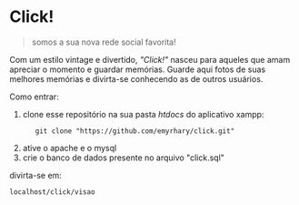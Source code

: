 # Click!
> somos a sua nova rede social favorita!


<p>Com um estilo vintage e divertido, <em>"Click!"</em> nasceu para aqueles que amam apreciar o momento e guardar memórias. Guarde aqui fotos de suas melhores memórias e divirta-se conhecendo as de outros usuários.</p>

Como entrar:

<ol>
  <li>
    <p> clone esse repositório na sua pasta <em>htdocs</em> do aplicativo xampp:
      
       git clone "https://github.com/emyrhary/click.git"
  </p>
  </li>
  <li>
    ative o apache e o mysql
  </li>
  <li>
    crie o banco de dados presente no arquivo "click.sql"
  </li>
</ol>

divirta-se em:

```
localhost/click/visao
```
